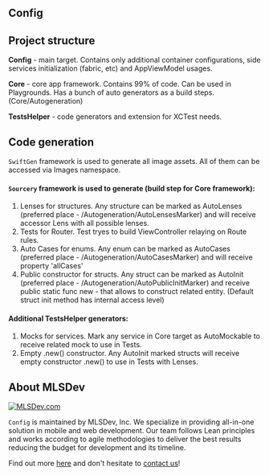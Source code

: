 ## Config


## Project structure

__Config__ - main target. Contains only additional container configurations, side services initialization (fabric, etc) and AppViewModel usages.

__Core__ - core app framework. Contains 99% of code. Can be used in Playgrounds. Has a bunch of auto generators as a build steps. (Core/Autogeneration)

__TestsHelper__ - code generators and extension for XCTest needs.


## Code generation

`SwiftGen` framework is used to generate all image assets. All of them can be accessed via Images namespace.

#### `Sourcery` framework is used to generate (build step for Core framework):
1. Lenses for structures. Any structure can be marked as AutoLenses (preferred place - /Autogeneration/AutoLensesMarker) and will receive accessor Lens with all possible lenses.
2. Tests for Router. Test tryes to build ViewController relaying on Route rules.
3. Auto Cases for enums.  Any enum can be marked as AutoCases (preferred place - /Autogeneration/AutoCasesMarker) and will receive property 'allCases'
4. Public constructor for structs. Any struct can be marked as AutoInit (preferred place - /Autogeneration/AutoPublicInitMarker) and receive public static func new - that allows to construct related entity. (Default struct init method has internal access level)

#### Additional TestsHelper generators:
1. Mocks for services. Mark any service in Core target as AutoMockable to receive related mock to use in Tests.
2. Empty .new() constructor. Any AutoInit marked structs will receive empty constructor .new() to use in Tests with Lenses.

## About MLSDev

[<img src="https://github.com/MLSDev/development-standards/raw/master/mlsdev-logo.png" alt="MLSDev.com">][mlsdev]

`Config` is maintained by MLSDev, Inc. We specialize in providing all-in-one solution in mobile and web development. Our team follows Lean principles and works according to agile methodologies to deliver the best results reducing the budget for development and its timeline.

Find out more [here][mlsdev] and don't hesitate to [contact us][contact]!

[mlsdev]: http://mlsdev.com
[contact]: http://mlsdev.com/contact_us
